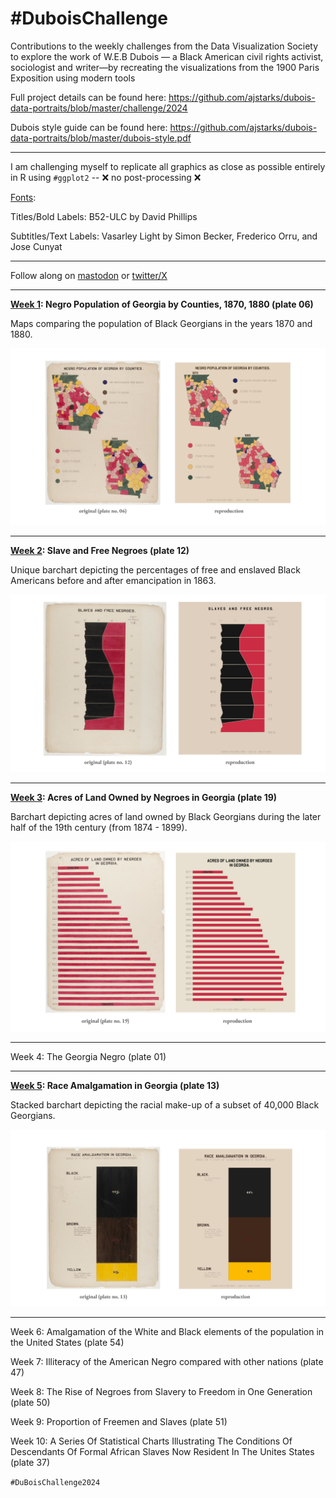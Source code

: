 # #DuboisChallenge
Contributions to the weekly challenges from the Data Visualization Society to explore the work of W.E.B Dubois — a Black American civil rights activist, sociologist and writer—by recreating the visualizations from the 1900 Paris Exposition using modern tools

Full project details can be found here: 
https://github.com/ajstarks/dubois-data-portraits/blob/master/challenge/2024 

Dubois style guide can be found here: https://github.com/ajstarks/dubois-data-portraits/blob/master/dubois-style.pdf

-----------------------------------

I am challenging myself to replicate all graphics as close as possible entirely in R using ```#ggplot2```  --  ❌ no post-processing ❌

[Fonts](): 

Titles/Bold Labels: B52-ULC by David Phillips

Subtitles/Text Labels: Vasarley Light by Simon Becker, Frederico Orru, and Jose Cunyat 

-----------------------------------

Follow along on [mastodon](https://vis.social/@mollykuhs) or [twitter/X](https://twitter.com/molly_kuhs)

-----------------------------------

**[Week 1](https://github.com/makuhs/DuboisChallenge/tree/main/Week%201): Negro Population of Georgia by Counties, 1870, 1880 (plate 06)**

Maps comparing the population of Black Georgians in the years 1870 and 1880. 

![Model](https://github.com/makuhs/DuboisChallenge/blob/main/Week%201/week1_sidebyside.png) 

-----------------------------------

**[Week 2](https://github.com/makuhs/DuboisChallenge/tree/main/Week%202): Slave and Free Negroes (plate 12)**

Unique barchart depicting the percentages of free and enslaved Black Americans before and after emancipation in 1863. 

![Model](https://github.com/makuhs/DuboisChallenge/blob/main/Week%202/week2_sidebyside.png) 

-----------------------------------

**[Week 3](https://github.com/makuhs/DuboisChallenge/tree/main/Week%203): Acres of Land Owned by Negroes in Georgia (plate 19)**

Barchart depicting acres of land owned by Black Georgians during the later half of the 19th century (from 1874 - 1899).

![Model](https://github.com/makuhs/DuboisChallenge/blob/main/Week%203/week3_sidebyside.png)

-----------------------------------

Week 4: The Georgia Negro (plate 01)

-----------------------------------

**[Week 5](https://github.com/makuhs/DuboisChallenge/tree/main/Week%205): Race Amalgamation in Georgia (plate 13)**

Stacked barchart depicting the racial make-up of a subset of 40,000 Black Georgians.  

![Model](https://github.com/makuhs/DuboisChallenge/blob/main/Week%205/week5_sidebyside.png)

-----------------------------------

Week 6: Amalgamation of the White and Black elements of the population in the United States (plate 54)

Week 7: Illiteracy of the American Negro compared with other nations (plate 47)

Week 8: The Rise of Negroes from Slavery to Freedom in One Generation (plate 50)

Week 9: Proportion of Freemen and Slaves (plate 51)

Week 10: A Series Of Statistical Charts Illustrating The Conditions Of Descendants Of Formal African Slaves Now Resident In The Unites States (plate 37)

```#DuBoisChallenge2024```
